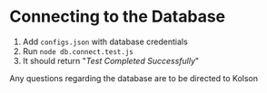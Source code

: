 # Connecting to the Database

1. Add `configs.json` with database credentials
2. Run `node db.connect.test.js`
3. It should return "_Test Completed Successfully_"

Any questions regarding the database are to be directed to Kolson
